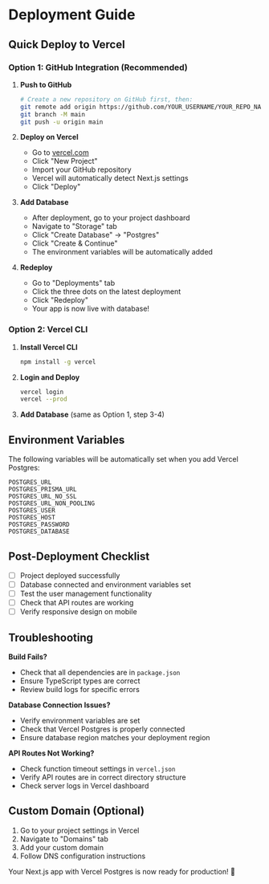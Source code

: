 # Deployment Guide

## Quick Deploy to Vercel

### Option 1: GitHub Integration (Recommended)

1. **Push to GitHub**
   ```bash
   # Create a new repository on GitHub first, then:
   git remote add origin https://github.com/YOUR_USERNAME/YOUR_REPO_NAME.git
   git branch -M main
   git push -u origin main
   ```

2. **Deploy on Vercel**
   - Go to [vercel.com](https://vercel.com)
   - Click "New Project"
   - Import your GitHub repository
   - Vercel will automatically detect Next.js settings
   - Click "Deploy"

3. **Add Database**
   - After deployment, go to your project dashboard
   - Navigate to "Storage" tab
   - Click "Create Database" → "Postgres"
   - Click "Create & Continue"
   - The environment variables will be automatically added

4. **Redeploy**
   - Go to "Deployments" tab
   - Click the three dots on the latest deployment
   - Click "Redeploy"
   - Your app is now live with database!

### Option 2: Vercel CLI

1. **Install Vercel CLI**
   ```bash
   npm install -g vercel
   ```

2. **Login and Deploy**
   ```bash
   vercel login
   vercel --prod
   ```

3. **Add Database** (same as Option 1, step 3-4)

## Environment Variables

The following variables will be automatically set when you add Vercel Postgres:

```env
POSTGRES_URL
POSTGRES_PRISMA_URL  
POSTGRES_URL_NO_SSL
POSTGRES_URL_NON_POOLING
POSTGRES_USER
POSTGRES_HOST
POSTGRES_PASSWORD
POSTGRES_DATABASE
```

## Post-Deployment Checklist

- [ ] Project deployed successfully
- [ ] Database connected and environment variables set
- [ ] Test the user management functionality
- [ ] Check that API routes are working
- [ ] Verify responsive design on mobile

## Troubleshooting

**Build Fails?**
- Check that all dependencies are in `package.json`
- Ensure TypeScript types are correct
- Review build logs for specific errors

**Database Connection Issues?**
- Verify environment variables are set
- Check that Vercel Postgres is properly connected
- Ensure database region matches your deployment region

**API Routes Not Working?**
- Check function timeout settings in `vercel.json`
- Verify API routes are in correct directory structure
- Check server logs in Vercel dashboard

## Custom Domain (Optional)

1. Go to your project settings in Vercel
2. Navigate to "Domains" tab  
3. Add your custom domain
4. Follow DNS configuration instructions

Your Next.js app with Vercel Postgres is now ready for production! 🚀
